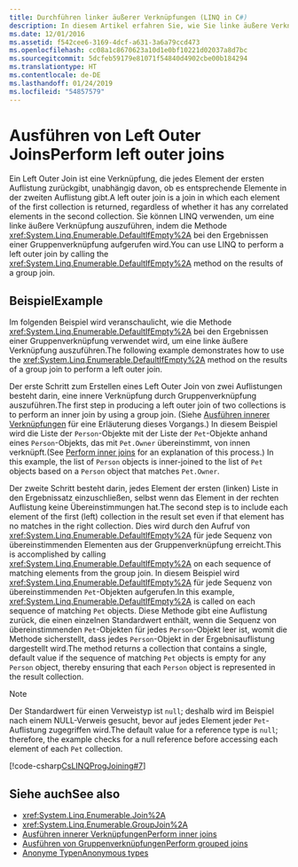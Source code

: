 ```yaml
---
title: Durchführen linker äußerer Verknüpfungen (LINQ in C#)
description: In diesem Artikel erfahren Sie, wie Sie linke äußere Verknüpfungen mit LINQ in C# ausführen.
ms.date: 12/01/2016
ms.assetid: f542cee6-3169-4dcf-a631-3a6a79ccd473
ms.openlocfilehash: cc08a1c8670623a10d1e0bf10221d02037a8d7bc
ms.sourcegitcommit: 5dcfeb59179e81071f54840d4902cbe00b184294
ms.translationtype: HT
ms.contentlocale: de-DE
ms.lasthandoff: 01/24/2019
ms.locfileid: "54857579"
---
```

# <a name="perform-left-outer-joins"></a><span data-ttu-id="10d39-103">Ausführen von Left Outer Joins</span><span class="sxs-lookup"><span data-stu-id="10d39-103">Perform left outer joins</span></span>

<span data-ttu-id="10d39-104">Ein Left Outer Join ist eine Verknüpfung, die jedes Element der ersten Auflistung zurückgibt, unabhängig davon, ob es entsprechende Elemente in der zweiten Auflistung gibt.</span><span class="sxs-lookup"><span data-stu-id="10d39-104">A left outer join is a join in which each element of the first collection is returned, regardless of whether it has any correlated elements in the second collection.</span></span> <span data-ttu-id="10d39-105">Sie können LINQ verwenden, um eine linke äußere Verknüpfung auszuführen, indem die Methode <xref:System.Linq.Enumerable.DefaultIfEmpty%2A> bei den Ergebnissen einer Gruppenverknüpfung aufgerufen wird.</span><span class="sxs-lookup"><span data-stu-id="10d39-105">You can use LINQ to perform a left outer join by calling the <xref:System.Linq.Enumerable.DefaultIfEmpty%2A> method on the results of a group join.</span></span>

## <a name="example"></a><span data-ttu-id="10d39-106">Beispiel</span><span class="sxs-lookup"><span data-stu-id="10d39-106">Example</span></span>

<span data-ttu-id="10d39-107">Im folgenden Beispiel wird veranschaulicht, wie die Methode <xref:System.Linq.Enumerable.DefaultIfEmpty%2A> bei den Ergebnissen einer Gruppenverknüpfung verwendet wird, um eine linke äußere Verknüpfung auszuführen.</span><span class="sxs-lookup"><span data-stu-id="10d39-107">The following example demonstrates how to use the <xref:System.Linq.Enumerable.DefaultIfEmpty%2A> method on the results of a group join to perform a left outer join.</span></span>

<span data-ttu-id="10d39-108">Der erste Schritt zum Erstellen eines Left Outer Join von zwei Auflistungen besteht darin, eine innere Verknüpfung durch Gruppenverknüpfung auszuführen.</span><span class="sxs-lookup"><span data-stu-id="10d39-108">The first step in producing a left outer join of two collections is to perform an inner join by using a group join.</span></span> <span data-ttu-id="10d39-109">(Siehe [Ausführen innerer Verknüpfungen](perform-inner-joins.md) für eine Erläuterung dieses Vorgangs.) In diesem Beispiel wird die Liste der `Person`-Objekte mit der Liste der `Pet`-Objekte anhand eines `Person`-Objekts, das mit `Pet.Owner` übereinstimmt, von innen verknüpft.</span><span class="sxs-lookup"><span data-stu-id="10d39-109">(See [Perform inner joins](perform-inner-joins.md) for an explanation of this process.) In this example, the list of `Person` objects is inner-joined to the list of `Pet` objects based on a `Person` object that matches `Pet.Owner`.</span></span>

<span data-ttu-id="10d39-110">Der zweite Schritt besteht darin, jedes Element der ersten (linken) Liste in den Ergebnissatz einzuschließen, selbst wenn das Element in der rechten Auflistung keine Übereinstimmungen hat.</span><span class="sxs-lookup"><span data-stu-id="10d39-110">The second step is to include each element of the first (left) collection in the result set even if that element has no matches in the right collection.</span></span> <span data-ttu-id="10d39-111">Dies wird durch den Aufruf von <xref:System.Linq.Enumerable.DefaultIfEmpty%2A> für jede Sequenz von übereinstimmenden Elementen aus der Gruppenverknüpfung erreicht.</span><span class="sxs-lookup"><span data-stu-id="10d39-111">This is accomplished by calling <xref:System.Linq.Enumerable.DefaultIfEmpty%2A> on each sequence of matching elements from the group join.</span></span> <span data-ttu-id="10d39-112">In diesem Beispiel wird <xref:System.Linq.Enumerable.DefaultIfEmpty%2A> für jede Sequenz von übereinstimmenden `Pet`-Objekten aufgerufen.</span><span class="sxs-lookup"><span data-stu-id="10d39-112">In this example, <xref:System.Linq.Enumerable.DefaultIfEmpty%2A> is called on each sequence of matching `Pet` objects.</span></span> <span data-ttu-id="10d39-113">Diese Methode gibt eine Auflistung zurück, die einen einzelnen Standardwert enthält, wenn die Sequenz von übereinstimmenden `Pet`-Objekten für jedes `Person`-Objekt leer ist, womit die Methode sicherstellt, dass jedes `Person`-Objekt in der Ergebnisauflistung dargestellt wird.</span><span class="sxs-lookup"><span data-stu-id="10d39-113">The method returns a collection that contains a single, default value if the sequence of matching `Pet` objects is empty for any `Person` object, thereby ensuring that each `Person` object is represented in the result collection.</span></span>

> [!NOTE]
> <span data-ttu-id="10d39-114">Der Standardwert für einen Verweistyp ist `null`; deshalb wird im Beispiel nach einem NULL-Verweis gesucht, bevor auf jedes Element jeder `Pet`-Auflistung zugegriffen wird.</span><span class="sxs-lookup"><span data-stu-id="10d39-114">The default value for a reference type is `null`; therefore, the example checks for a null reference before accessing each element of each `Pet` collection.</span></span>

[!code-csharp[CsLINQProgJoining#7](~/samples/snippets/csharp/concepts/linq/how-to-perform-left-outer-joins_1.cs)]

## <a name="see-also"></a><span data-ttu-id="10d39-115">Siehe auch</span><span class="sxs-lookup"><span data-stu-id="10d39-115">See also</span></span>

- <xref:System.Linq.Enumerable.Join%2A>
- <xref:System.Linq.Enumerable.GroupJoin%2A>
- [<span data-ttu-id="10d39-116">Ausführen innerer Verknüpfungen</span><span class="sxs-lookup"><span data-stu-id="10d39-116">Perform inner joins</span></span>](perform-inner-joins.md)
- [<span data-ttu-id="10d39-117">Ausführen von Gruppenverknüpfungen</span><span class="sxs-lookup"><span data-stu-id="10d39-117">Perform grouped joins</span></span>](perform-grouped-joins.md)
- [<span data-ttu-id="10d39-118">Anonyme Typen</span><span class="sxs-lookup"><span data-stu-id="10d39-118">Anonymous types</span></span>](../programming-guide/classes-and-structs/anonymous-types.md)
